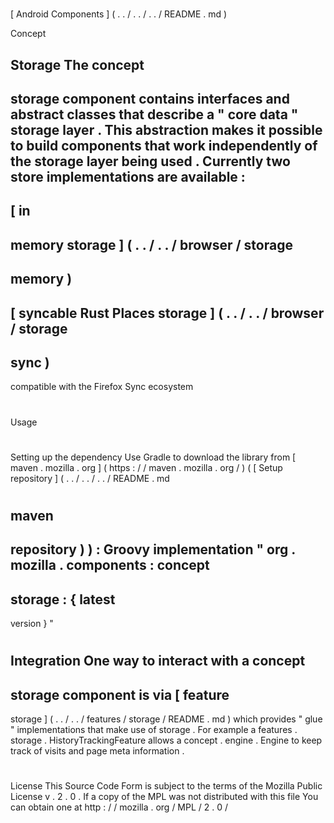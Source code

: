 #
[
Android
Components
]
(
.
.
/
.
.
/
.
.
/
README
.
md
)
>
Concept
>
Storage
The
concept
-
storage
component
contains
interfaces
and
abstract
classes
that
describe
a
"
core
data
"
storage
layer
.
This
abstraction
makes
it
possible
to
build
components
that
work
independently
of
the
storage
layer
being
used
.
Currently
two
store
implementations
are
available
:
-
[
in
-
memory
storage
]
(
.
.
/
.
.
/
browser
/
storage
-
memory
)
-
[
syncable
Rust
Places
storage
]
(
.
.
/
.
.
/
browser
/
storage
-
sync
)
-
compatible
with
the
Firefox
Sync
ecosystem
#
#
Usage
#
#
#
Setting
up
the
dependency
Use
Gradle
to
download
the
library
from
[
maven
.
mozilla
.
org
]
(
https
:
/
/
maven
.
mozilla
.
org
/
)
(
[
Setup
repository
]
(
.
.
/
.
.
/
.
.
/
README
.
md
#
maven
-
repository
)
)
:
Groovy
implementation
"
org
.
mozilla
.
components
:
concept
-
storage
:
{
latest
-
version
}
"
#
#
#
Integration
One
way
to
interact
with
a
concept
-
storage
component
is
via
[
feature
-
storage
]
(
.
.
/
.
.
/
features
/
storage
/
README
.
md
)
which
provides
"
glue
"
implementations
that
make
use
of
storage
.
For
example
a
features
.
storage
.
HistoryTrackingFeature
allows
a
concept
.
engine
.
Engine
to
keep
track
of
visits
and
page
meta
information
.
#
#
License
This
Source
Code
Form
is
subject
to
the
terms
of
the
Mozilla
Public
License
v
.
2
.
0
.
If
a
copy
of
the
MPL
was
not
distributed
with
this
file
You
can
obtain
one
at
http
:
/
/
mozilla
.
org
/
MPL
/
2
.
0
/
